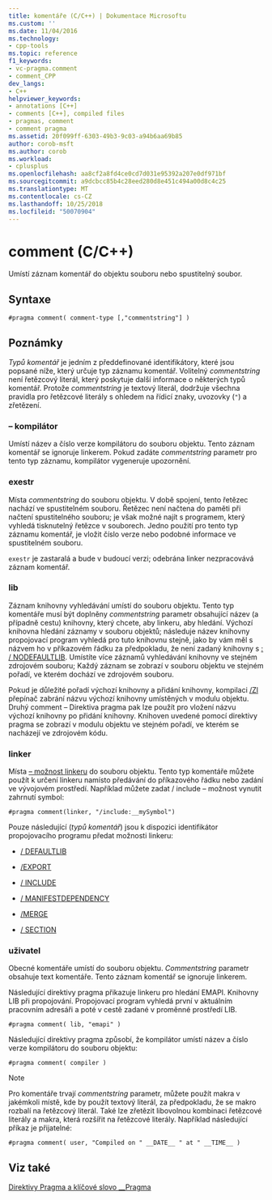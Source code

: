 ```yaml
---
title: komentáře (C/C++) | Dokumentace Microsoftu
ms.custom: ''
ms.date: 11/04/2016
ms.technology:
- cpp-tools
ms.topic: reference
f1_keywords:
- vc-pragma.comment
- comment_CPP
dev_langs:
- C++
helpviewer_keywords:
- annotations [C++]
- comments [C++], compiled files
- pragmas, comment
- comment pragma
ms.assetid: 20f099ff-6303-49b3-9c03-a94b6aa69b85
author: corob-msft
ms.author: corob
ms.workload:
- cplusplus
ms.openlocfilehash: aa8cf2a8fd4ce0cd7d031e95392a207e0df971bf
ms.sourcegitcommit: a9dcbcc85b4c28eed280d8e451c494a00d8c4c25
ms.translationtype: MT
ms.contentlocale: cs-CZ
ms.lasthandoff: 10/25/2018
ms.locfileid: "50070904"
---
```

# <a name="comment-cc"></a>comment (C/C++)

Umístí záznam komentář do objektu souboru nebo spustitelný soubor.

## <a name="syntax"></a>Syntaxe

```
#pragma comment( comment-type [,"commentstring"] )
```

## <a name="remarks"></a>Poznámky

*Typů komentář* je jedním z předdefinované identifikátory, které jsou popsané níže, který určuje typ záznamu komentář. Volitelný *commentstring* není řetězcový literál, který poskytuje další informace o některých typů komentář. Protože *commentstring* je textový literál, dodržuje všechna pravidla pro řetězcové literály s ohledem na řídicí znaky, uvozovky (`"`) a zřetězení.

### <a name="compiler"></a>– kompilátor

Umístí název a číslo verze kompilátoru do souboru objektu. Tento záznam komentář se ignoruje linkerem. Pokud zadáte *commentstring* parametr pro tento typ záznamu, kompilátor vygeneruje upozornění.

### <a name="exestr"></a>exestr

Místa *commentstring* do souboru objektu. V době spojení, tento řetězec nachází ve spustitelném souboru. Řetězec není načtena do paměti při načtení spustitelného souboru; je však možné najít s programem, který vyhledá tisknutelný řetězce v souborech. Jedno použití pro tento typ záznamu komentář, je vložit číslo verze nebo podobné informace ve spustitelném souboru.

`exestr` je zastaralá a bude v budoucí verzi; odebrána linker nezpracovává záznam komentář.

### <a name="lib"></a>lib

Záznam knihovny vyhledávání umístí do souboru objektu. Tento typ komentáře musí být doplněny *commentstring* parametr obsahující název (a případně cestu) knihovny, který chcete, aby linkeru, aby hledání. Výchozí knihovna hledání záznamy v souboru objektů; následuje název knihovny propojovací program vyhledá pro tuto knihovnu stejně, jako by vám měl s názvem ho v příkazovém řádku za předpokladu, že není zadaný knihovny s [: / NODEFAULTLIB](../build/reference/nodefaultlib-ignore-libraries.md). Umístíte více záznamů vyhledávání knihovny ve stejném zdrojovém souboru; Každý záznam se zobrazí v souboru objektu ve stejném pořadí, ve kterém dochází ve zdrojovém souboru.

Pokud je důležité pořadí výchozí knihovny a přidání knihovny, kompilaci [/Zl](../build/reference/zl-omit-default-library-name.md) přepínač zabrání názvu výchozí knihovny umístěných v modulu objektu. Druhý comment – Direktiva pragma pak lze použít pro vložení názvu výchozí knihovny po přidání knihovny. Knihoven uvedené pomocí direktivy pragma se zobrazí v modulu objektu ve stejném pořadí, ve kterém se nacházejí ve zdrojovém kódu.

### <a name="linker"></a>linker

Místa [– možnost linkeru](../build/reference/linker-options.md) do souboru objektu. Tento typ komentáře můžete použít k určení linkeru namísto předávání do příkazového řádku nebo zadání ve vývojovém prostředí. Například můžete zadat / include – možnost vynutit zahrnutí symbol:

```
#pragma comment(linker, "/include:__mySymbol")
```

Pouze následující (*typů komentář*) jsou k dispozici identifikátor propojovacího programu předat možnosti linkeru:

- [/ DEFAULTLIB](../build/reference/defaultlib-specify-default-library.md)

- [/EXPORT](../build/reference/export-exports-a-function.md)

- [/ INCLUDE](../build/reference/include-force-symbol-references.md)

- [/ MANIFESTDEPENDENCY](../build/reference/manifestdependency-specify-manifest-dependencies.md)

- [/MERGE](../build/reference/merge-combine-sections.md)

- [/ SECTION](../build/reference/section-specify-section-attributes.md)

### <a name="user"></a>uživatel

Obecné komentáře umístí do souboru objektu. *Commentstring* parametr obsahuje text komentáře. Tento záznam komentář se ignoruje linkerem.

Následující direktivy pragma přikazuje linkeru pro hledání EMAPI. Knihovny LIB při propojování. Propojovací program vyhledá první v aktuálním pracovním adresáři a poté v cestě zadané v proměnné prostředí LIB.

```
#pragma comment( lib, "emapi" )
```

Následující direktivy pragma způsobí, že kompilátor umístí název a číslo verze kompilátoru do souboru objektu:

```
#pragma comment( compiler )
```

> [!NOTE]
> Pro komentáře trvají *commentstring* parametr, můžete použít makra v jakémkoli místě, kde by použít textový literál, za předpokladu, že se makro rozbalí na řetězcový literál. Také lze zřetězit libovolnou kombinaci řetězcové literály a makra, která rozšířit na řetězcové literály. Například následující příkaz je přijatelné:

```
#pragma comment( user, "Compiled on " __DATE__ " at " __TIME__ )
```

## <a name="see-also"></a>Viz také

[Direktivy Pragma a klíčové slovo __Pragma](../preprocessor/pragma-directives-and-the-pragma-keyword.md)